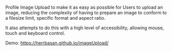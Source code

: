 Profile Image Upload to make it as easy as possible for Users to upload an image, reducing the complexity of having to prepare an image to conform to a filesize limit, specific format and aspect ratio.

It also attempts to do this with a high level of accessibility, allowing mouse, touch and keyboard control.

Demo: https://herrbasan.github.io/imageUpload/
